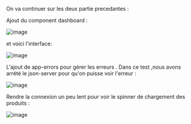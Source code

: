 On va continuer sur les deux partie precedantes :

Ajout du component dashboard :

![image](https://github.com/loubnabaroudi/BAROUDI_LOUBNA_JEE/assets/154988277/15f8c32a-39ed-4102-9a45-c038a019c5a0)

et voici l'interface:

![image](https://github.com/loubnabaroudi/BAROUDI_LOUBNA_JEE/assets/154988277/a85dd40a-c6fe-4663-982a-7d314bf7dbde)

L'ajout de app-errors pour gérer les erreurs . Dans ce test ,nous avons arrété le json-server pour qu'on puisse voir l'erreur :

![image](https://github.com/loubnabaroudi/BAROUDI_LOUBNA_JEE/assets/154988277/f156ea85-403b-47e4-9b27-a29b31528dbf)

Rendre la connexion un peu lent pour voir le spinner de chargement des produits :

![image](https://github.com/loubnabaroudi/BAROUDI_LOUBNA_JEE/assets/154988277/164e6bf2-74b5-4f12-8df4-6f9a4636885d)







